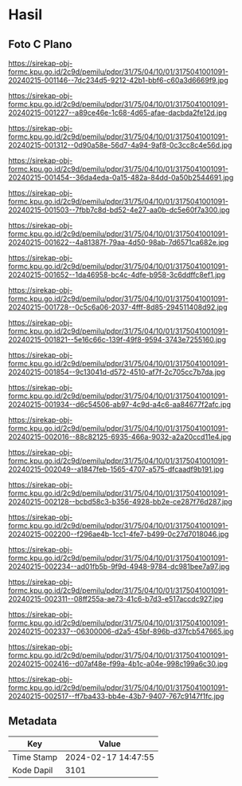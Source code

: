 # Hasil

## Foto C Plano

https://sirekap-obj-formc.kpu.go.id/2c9d/pemilu/pdpr/31/75/04/10/01/3175041001091-20240215-001146--7dc234d5-9212-42b1-bbf6-c60a3d6669f9.jpg

https://sirekap-obj-formc.kpu.go.id/2c9d/pemilu/pdpr/31/75/04/10/01/3175041001091-20240215-001227--a89ce46e-1c68-4d65-afae-dacbda2fe12d.jpg

https://sirekap-obj-formc.kpu.go.id/2c9d/pemilu/pdpr/31/75/04/10/01/3175041001091-20240215-001312--0d90a58e-56d7-4a94-9af8-0c3cc8c4e56d.jpg

https://sirekap-obj-formc.kpu.go.id/2c9d/pemilu/pdpr/31/75/04/10/01/3175041001091-20240215-001454--36da4eda-0a15-482a-84dd-0a50b2544691.jpg

https://sirekap-obj-formc.kpu.go.id/2c9d/pemilu/pdpr/31/75/04/10/01/3175041001091-20240215-001503--7fbb7c8d-bd52-4e27-aa0b-dc5e60f7a300.jpg

https://sirekap-obj-formc.kpu.go.id/2c9d/pemilu/pdpr/31/75/04/10/01/3175041001091-20240215-001622--4a81387f-79aa-4d50-98ab-7d6571ca682e.jpg

https://sirekap-obj-formc.kpu.go.id/2c9d/pemilu/pdpr/31/75/04/10/01/3175041001091-20240215-001652--1da46958-bc4c-4dfe-b958-3c6ddffc8ef1.jpg

https://sirekap-obj-formc.kpu.go.id/2c9d/pemilu/pdpr/31/75/04/10/01/3175041001091-20240215-001728--0c5c6a06-2037-4fff-8d85-294511408d92.jpg

https://sirekap-obj-formc.kpu.go.id/2c9d/pemilu/pdpr/31/75/04/10/01/3175041001091-20240215-001821--5e16c66c-139f-49f8-9594-3743e7255160.jpg

https://sirekap-obj-formc.kpu.go.id/2c9d/pemilu/pdpr/31/75/04/10/01/3175041001091-20240215-001854--9c13041d-d572-4510-af7f-2c705cc7b7da.jpg

https://sirekap-obj-formc.kpu.go.id/2c9d/pemilu/pdpr/31/75/04/10/01/3175041001091-20240215-001934--d6c54506-ab97-4c9d-a4c6-aa84677f2afc.jpg

https://sirekap-obj-formc.kpu.go.id/2c9d/pemilu/pdpr/31/75/04/10/01/3175041001091-20240215-002016--88c82125-6935-466a-9032-a2a20ccd11e4.jpg

https://sirekap-obj-formc.kpu.go.id/2c9d/pemilu/pdpr/31/75/04/10/01/3175041001091-20240215-002049--a1847feb-1565-4707-a575-dfcaadf9b191.jpg

https://sirekap-obj-formc.kpu.go.id/2c9d/pemilu/pdpr/31/75/04/10/01/3175041001091-20240215-002128--bcbd58c3-b356-4928-bb2e-ce287f76d287.jpg

https://sirekap-obj-formc.kpu.go.id/2c9d/pemilu/pdpr/31/75/04/10/01/3175041001091-20240215-002200--f296ae4b-1cc1-4fe7-b499-0c27d7018046.jpg

https://sirekap-obj-formc.kpu.go.id/2c9d/pemilu/pdpr/31/75/04/10/01/3175041001091-20240215-002234--ad01fb5b-9f9d-4948-9784-dc981bee7a97.jpg

https://sirekap-obj-formc.kpu.go.id/2c9d/pemilu/pdpr/31/75/04/10/01/3175041001091-20240215-002311--08ff255a-ae73-41c6-b7d3-e517accdc927.jpg

https://sirekap-obj-formc.kpu.go.id/2c9d/pemilu/pdpr/31/75/04/10/01/3175041001091-20240215-002337--06300006-d2a5-45bf-896b-d37fcb547665.jpg

https://sirekap-obj-formc.kpu.go.id/2c9d/pemilu/pdpr/31/75/04/10/01/3175041001091-20240215-002416--d07af48e-f99a-4b1c-a04e-998c199a6c30.jpg

https://sirekap-obj-formc.kpu.go.id/2c9d/pemilu/pdpr/31/75/04/10/01/3175041001091-20240215-002517--ff7ba433-bb4e-43b7-9407-767c9147f1fc.jpg


## Metadata

| Key        | Value               |
| ---------- | ------------------- |
| Time Stamp | 2024-02-17 14:47:55 |
| Kode Dapil | 3101                |




